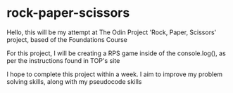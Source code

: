 # rock-paper-scissors

Hello, this will be my attempt at The Odin Project 'Rock, Paper, Scissors' project, based of the Foundations Course

For this project, I will be creating a RPS game inside of the console.log(), as per the instructions found in TOP's site

I hope to complete this project within a week. I aim to improve my problem solving skills, along with my pseudocode skills